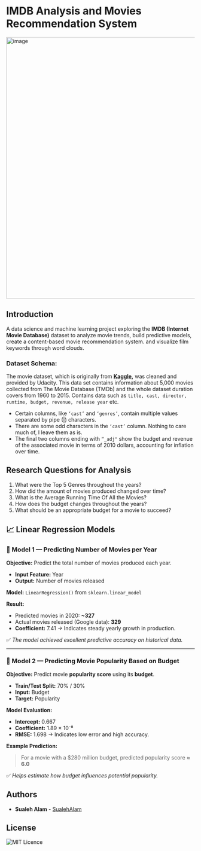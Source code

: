# IMDB Analysis and Movies Recommendation System

<img width="1400" height="700" alt="image" src="https://github.com/user-attachments/assets/298ab2fe-f71b-49bb-a092-a47ddcbf3588" />

## Introduction
A data science and machine learning project exploring the **IMDB (Internet Movie Database)** dataset to analyze movie trends, build predictive models, create a content-based movie recommendation system. and visualize film keywords through word clouds.


### Dataset Schema:

The movie dataset, which is originally from **[Kaggle](https://www.kaggle.com/datasets/tmdb/tmdb-movie-metadata),** was cleaned and provided by Udacity. This data set contains information about 5,000 movies collected from The Movie Database (TMDb) and the whole dataset duration covers from 1960 to 2015. Contains data such as `title, cast, director, runtime, budget, revenue, release year` etc. 
- Certain columns, like `‘cast’` and `‘genres’`, contain multiple values separated by pipe (|) characters.
- There are some odd characters in the `‘cast’` column. Nothing to care much of, I leave them as is.
- The final two columns ending with `“_adj"` show the budget and revenue of the associated movie in terms of 2010 dollars, accounting for inflation over time.

## Research Questions for Analysis
 1. What were the Top 5 Genres throughout the years?
 2. How did the amount of movies produced changed over time?
 3. What is the Average Running Time Of All the Movies?
 4. How does the budget changes throughout the years?
 5. What should be an appropriate budget for a movie to succeed?


## 📈 Linear Regression Models

### 🔹 Model 1 — Predicting Number of Movies per Year

**Objective:** Predict the total number of movies produced each year.  
- **Input Feature:** Year  
- **Output:** Number of movies released  

**Model:** `LinearRegression()` from `sklearn.linear_model`

**Result:**
- Predicted movies in 2020: **~327**
- Actual movies released (Google data): **329**
- **Coefficient:** 7.41 → Indicates steady yearly growth in production.

✅ *The model achieved excellent predictive accuracy on historical data.*

---

### 🔹 Model 2 — Predicting Movie Popularity Based on Budget

**Objective:** Predict movie **popularity score** using its **budget**.  
- **Train/Test Split:** 70% / 30%
- **Input:** Budget  
- **Target:** Popularity

**Model Evaluation:**
- **Intercept:** 0.667  
- **Coefficient:** 1.89 × 10⁻⁸  
- **RMSE:** 1.698 → Indicates low error and high accuracy.

**Example Prediction:**
> For a movie with a $280 million budget, predicted popularity score ≈ **6.0**

✅ *Helps estimate how budget influences potential popularity.*


## Authors

* **Sualeh Alam** - [SualehAlam](https://github.com/sualehalam) 

## License 

![MIT Licence](https://badges.frapsoft.com/os/mit/mit.svg?v=103)
